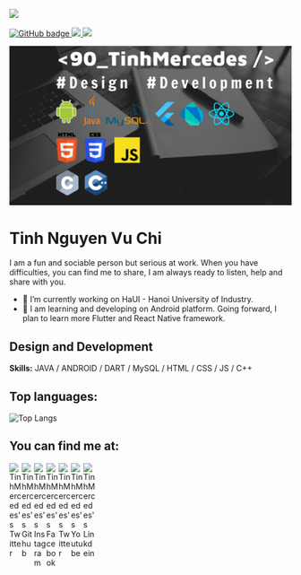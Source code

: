 ![](https://komarev.com/ghpvc/?username=90-TinhMercedes&color=blue)

  <a href="https://github.com/90-TinhMercedes?tab=followers">
    <img src="https://img.shields.io/github/followers/90-TinhMercedes?label=Followers&logo=GitHub&style=for-the-badge" alt="GitHub badge" />
  </a>
  <a href="http://twitter.com/90_TinhMercedes">
    <img src="https://img.shields.io/twitter/follow/90_TinhMercedes?label=Twitter&logo=twitter&style=for-the-badge" />
  </a>
  <a href="http://youtube.com/channel/UCoabWPeJLSzw80FVd9SyG8A/featured">
    <img src="https://img.shields.io/youtube/channel/subscribers/UCoabWPeJLSzw80FVd9SyG8A?style=for-the-badge" />
  </a>

![Design and Development](https://github.com/90-TinhMercedes/90-TinhMercedes/blob/main/banner_github.png)
# Tinh Nguyen Vu Chi
I am a fun and sociable person but serious at work. When you have difficulties, you can find me to share, I am always ready to listen, help and share with you.
- 🔭 I’m currently working on HaUI - Hanoi University of Industry.
- 💬 I am learning and developing on Android platform. Going forward, I plan to learn more Flutter and React Native framework.
## Design and Development

**Skills:** JAVA / ANDROID / DART / MySQL / HTML / CSS / JS / C++
## Top languages:
![Top Langs](https://github-readme-stats.vercel.app/api/top-langs/?username=90-TinhMercedes)

## You can find me at:



<a href="https://twitter.com/90_TinhMercedes">
  <img align="left" alt="TinhMercedes's Twitter" width="22px" src="https://cdn.jsdelivr.net/npm/simple-icons@v3/icons/twitter.svg" />
</a>
<a href="https://github.com/90-TinhMercedes">
  <img align="left" alt="TinhMercedes's Github" width="22px" src="https://cdn.jsdelivr.net/npm/simple-icons@v3/icons/github.svg" />
</a>
<a href="https://www.instagram.com/90_tinhmercedes/">
  <img align="left" alt="TinhMercedes's Instagram" width="22px" src="https://cdn.jsdelivr.net/npm/simple-icons@v3/icons/instagram.svg" />
</a>
<a href="https://www.facebook.com/90.TinhMercedes/">
  <img align="left" alt="TinhMercedes's Facebook" width="22px" src="https://cdn.jsdelivr.net/npm/simple-icons@v3/icons/facebook.svg" />
</a>
<a href="https://dev.to/90_tinhmercedes">
  <img align="left" alt="TinhMercedes's Twitter" width="22px" src="https://cdn.jsdelivr.net/npm/simple-icons@3.0.1/icons/dev-dot-to.svg" />
</a>
<a href="https://www.youtube.com/channel/UCoabWPeJLSzw80FVd9SyG8A">
  <img align="left" alt="TinhMercedes's Youtube" width="22px" src="https://cdn.jsdelivr.net/npm/simple-icons@v3/icons/youtube.svg" />
</a>
<a href="https://www.linkedin.com/in/tinh-nguyen-vu-chi-65281a213/">
  <img align="left" alt="TinhMercedes's Linkdein" width="22px" src="https://cdn.jsdelivr.net/npm/simple-icons@v3/icons/linkedin.svg" />
</a>

<!--
**90-TinhMercedes/90-TinhMercedes** is a ✨ _special_ ✨ repository because its `README.md` (this file) appears on your GitHub profile.

Here are some ideas to get you started:

- 🔭 I’m currently working on ...
- 🌱 I’m currently learning ...
- 👯 I’m looking to collaborate on ...
- 🤔 I’m looking for help with ...
- 💬 Ask me about ...
- 📫 How to reach me: ...
- 😄 Pronouns: ...
- ⚡ Fun fact: ...
[<img src='https://cdn.jsdelivr.net/npm/simple-icons@3.0.1/icons/github.svg' alt='github' height='30'>](https://github.com/90-TinhMercedes) [<img src='https://cdn.jsdelivr.net/npm/simple-icons@3.0.1/icons/dev-dot-to.svg' alt='dev' height='30'>](https://dev.to/90_tinhmercedes)  [<img src='https://cdn.jsdelivr.net/npm/simple-icons@3.0.1/icons/facebook.svg' alt='facebook' height='30'>](https://www.facebook.com/90.TinhMercedes)  [<img src='https://cdn.jsdelivr.net/npm/simple-icons@3.0.1/icons/instagram.svg' alt='instagram' height='30'>](https://www.instagram.com/90_tinhmercedes/)  [<img src='https://cdn.jsdelivr.net/npm/simple-icons@3.0.1/icons/twitter.svg' alt='twitter' height='30'>](https://twitter.com/90_TinhMercedes)  [<img src='https://cdn.jsdelivr.net/npm/simple-icons@3.0.1/icons/youtube.svg' alt='YouTube' height='30'>](https://www.youtube.com/channel/UCoabWPeJLSzw80FVd9SyG8A)
<br/>
<a href="https://t.me/imthepk">
  <img align="left" alt="Pawan's Telegram" width="22px" src="https://cdn.jsdelivr.net/npm/simple-icons@v3/icons/telegram.svg" />
</a>
-->
